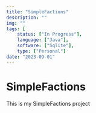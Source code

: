 ```yaml
---
title: "SimpleFactions"
description: ""
img: ""
tags: [
    status: ["In Progress"], 
    language: ["Java"],
    software: ["Sqlite"],
    type: ["Personal"]
date: "2023-09-01"
---
```


# SimpleFactions

This is my SimpleFactions project